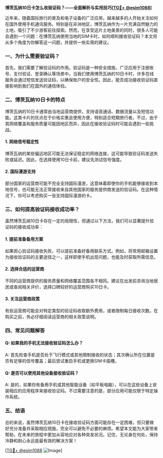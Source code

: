 **博茨瓦纳10日卡怎么收验证码？——全面解析与实用技巧[[TG💪+ @esim1088](https://t.me/s/esim1088)]**

近年来，随着国际旅行的普及和电子设备的广泛应用，越来越多的人开始关注如何在国外使用手机通讯服务。特别是在非洲地区，博茨瓦纳作为一片充满自然魅力的土地，吸引了不少游客前往探索。然而，在享受这片土地美景的同时，很多人可能会遇到一个问题：在博茨瓦纳使用当地的SIM卡时，如何顺利接收验证码？本文将从多个角度为你解答这一问题，并提供一些实用的建议。

### 一、为什么需要验证码？

首先，我们需要了解验证码的作用。验证码是一种安全措施，广泛应用于注册账号、支付验证、登录确认等场景中。当我们使用博茨瓦纳的10日卡时，许多在线服务会通过短信发送验证码，以确保账户的安全性。因此，能否成功接收验证码直接影响到我们在国外的通信体验。

### 二、博茨瓦纳10日卡的特点

博茨瓦纳的10日卡通常由当地运营商提供，支持语音通话、数据流量以及短信功能。这类卡片的优点在于价格实惠且使用方便，特别适合短期旅行者。不过，由于其网络覆盖和服务质量可能因地区而异，因此在接收验证码时可能会遇到一些挑战。

#### 1. 网络信号稳定性
博茨瓦纳的某些偏远地区可能无法保证稳定的网络连接，这可能导致验证码发送失败或延迟。因此，在选择使用10日卡前，建议先测试信号强度。

#### 2. 国际漫游支持
部分国家的运营商可能不完全支持国际漫游，这意味着即使你的手机能够接收到本地信号，也可能无法正常接收来自其他国家的服务提供商发送的验证码。在这种情况下，你可以考虑购买一张支持国际漫游的卡。

### 三、如何提高验证码接收成功率？

虽然博茨瓦纳10日卡存在一定的局限性，但通过以下方法，我们可以显著提升验证码的接收成功率：

#### 1. 提前准备备用方案
如果担心验证码接收失败，可以提前准备好备用联系方式。例如，将常用邮箱设置为接收验证码的主要途径之一，这样即使手机出现问题，也能及时获取所需信息。

#### 2. 选择合适的运营商
不同的运营商提供的服务质量和网络覆盖范围各不相同。建议在出发前咨询当地居民或查阅相关评价，选择口碑较好的运营商购买10日卡。

#### 3. 关注运营商政策
有些运营商可能会对特定类型的验证码收取额外费用，或者限制每日接收次数。在购买之前，务必仔细阅读运营商的相关政策说明。

### 四、常见问题解答

#### Q: 如果我的手机无法接收验证码怎么办？
A: 首先检查手机是否处于飞行模式或其他限制接收的状态；其次确认所在位置是否有足够的信号覆盖；最后尝试重启手机或更换SIM卡插槽。

#### Q: 是否可以使用其他设备接收验证码？
A: 是的，如果你有备用手机或其他智能设备（如平板电脑），可以在这些设备上安装相应的应用程序来接收验证码。不过需要注意的是，部分应用可能仅限于特定操作系统。

### 五、结语

总的来说，虽然博茨瓦纳10日卡在接收验证码方面可能存在一定困难，但只要做好充分准备并采取相应措施，完全可以避免不必要的麻烦。希望本文能为大家带来帮助，在未来的旅程中更加从容地应对各种突发状况。记住，无论身在何处，保持冷静和耐心永远是最有效的解决方案！

[[TG💪+ @esim1088](https://t.me/s/esim1088) ![Image](https://i.postimg.cc/4NQfJmqS/Snipaste-2025-05-13-00-14-12.png)]